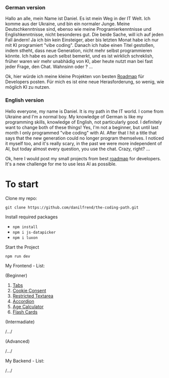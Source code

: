 ### German version

Hallo an alle, mein Name ist Daniel. Es ist mein Weg in der IT Welt. Ich komme aus der Ukraine, und bin ein normaler Junge. Meine Deutschkenntnisse sind, ebenso wie meine Programierkenntnisse und Englishkenntnisse, nicht besonderes gut. 
Die beide Sache, will ich auf jeden Fall ändern! Ja ich bin kein Einsteiger, aber bis letzten Monat habe ich nur mit KI programiert "vibe coding". 
Danach ich habe einen Titel gestoßen, indem stheht, dass neue Generation, nicht mehr selbst programmieren könnte. 
Ich habe es auch selbst bemerkt, und es ist wirklich schreklish, früher waren wir mehr unabhädig von KI, aber heute nutzt man bei fast jeder Frage, den Chat. Wahnsinn oder ? ...

Ok, hier würde ich meine kleine Projekten von besten [Roadmap](https://roadmap.sh) für Developers posten. Für mich es ist eine neue Herasforderung, so wenig, wie möglich KI zu nutzen.

### English version

Hello everyone, my name is Daniel. It is my path in the IT world. I come from Ukraine and I'm a normal boy. My knowledge of German is like my programming skills, knowledge of English, not particularly good. 
I definitely want to change both of these things! Yes, I'm not a beginner, but until last month I only programmed "vibe coding" with AI. 
After that I hit a title that says that the new generation could no longer program themselves. 
I noticed it myself too, and it's really scary, in the past we were more independent of AI, but today almost every question, you use the chat. Crazy, right? ...

Ok, here I would post my small projects from best [roadmap](https://roadmap.sh) for developers. It's a new challenge for me to use less AI as possible.

# To start

Clone my  repo: 

`git clone https://github.com/danilfrend/the-coding-path.git`

Install required packages

- `npm install`
- `npm i js-datapicker`
- `npm i luxon`

Start the Project

`npm run dev`

My Frontend - List: 

(Beginner)

1. [Tabs](https://github.com/danilfrend/the-coding-path/tree/main/Beginner/tabs)
2. [Cookie Consent](https://github.com/danilfrend/the-coding-path/tree/main/Beginner/cookies)
3. [Restricted Textarea](https://github.com/danilfrend/the-coding-path/tree/main/Beginner/textarea)
4. [Accordion](https://github.com/danilfrend/the-coding-path/tree/main/Beginner/Accordion)
5. [Age Calculator](https://github.com/danilfrend/the-coding-path/tree/main/Beginner/Calculator/calculator)
6. [Flash Cards](https://github.com/danilfrend/the-coding-path/tree/main/Beginner/FlashCard)

(Intermadiate)

/.../

(Advanced)

/.../

My Backend - List:

/.../ 
